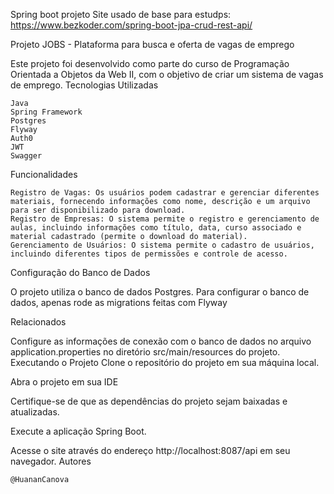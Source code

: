 Spring boot projeto
Site usado de base para estudps: https://www.bezkoder.com/spring-boot-jpa-crud-rest-api/

Projeto JOBS - Plataforma para busca e oferta de vagas de emprego

Este projeto foi desenvolvido como parte do curso de Programação Orientada a Objetos da Web II, com o objetivo de criar um sistema de vagas de emprego.
Tecnologias Utilizadas

    Java
    Spring Framework
    Postgres
    Flyway
    Auth0
    JWT
    Swagger
Funcionalidades

    Registro de Vagas: Os usuários podem cadastrar e gerenciar diferentes materiais, fornecendo informações como nome, descrição e um arquivo para ser disponibilizado para download.
    Registro de Empresas: O sistema permite o registro e gerenciamento de aulas, incluindo informações como título, data, curso associado e material cadastrado (permite o download do material).
    Gerenciamento de Usuários: O sistema permite o cadastro de usuários, incluindo diferentes tipos de permissões e controle de acesso.

Configuração do Banco de Dados

O projeto utiliza o banco de dados Postgres. Para configurar o banco de dados, apenas rode as migrations feitas com Flyway

Relacionados

Configure as informações de conexão com o banco de dados no arquivo application.properties no diretório src/main/resources do projeto. Executando o Projeto Clone o repositório do projeto em sua máquina local.

Abra o projeto em sua IDE

Certifique-se de que as dependências do projeto sejam baixadas e atualizadas.

Execute a aplicação Spring Boot.

Acesse o site através do endereço http://localhost:8087/api em seu navegador.
Autores

    @HuananCanova
